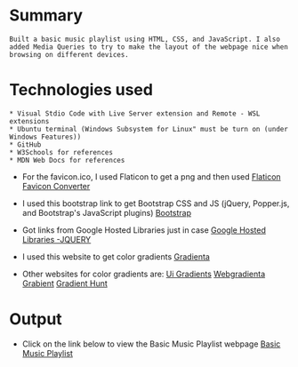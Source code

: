 # Summary
    Built a basic music playlist using HTML, CSS, and JavaScript. I also added Media Queries to try to make the layout of the webpage nice when browsing on different devices.

# Technologies used
    * Visual Stdio Code with Live Server extension and Remote - WSL extensions
    * Ubuntu terminal (Windows Subsystem for Linux" must be turn on (under Windows Features))
    * GitHub
    * W3Schools for references
    * MDN Web Docs for references
    
* For the favicon.ico, I used Flaticon to get a png and then used 
    [Flaticon](https://www.flaticon.com/)
    [Favicon Converter](https://favicon.io/favicon-converter/)

* I used this bootstrap link to get Bootstrap CSS and JS (jQuery, Popper.js, and Bootstrap's JavaScript plugins)
    [Bootstrap](https://getbootstrap.com/docs/4.0/getting-started/introduction/)

* Got links from Google Hosted Libraries just in case
    [Google Hosted Libraries -JQUERY](https://developers.google.com/speed/libraries#jquery)

* I used this website to get color gradients
    [Gradienta](https://gradienta.io/)

* Other websites for color gradients are:
    [Ui Gradients](https://uigradients.com/)
    [Webgradienta](https://webgradients.com/)
    [Grabient](https://www.grabient.com/)
    [Gradient Hunt](https://gradienthunt.com/)


# Output

* Click on the link below to view the Basic Music Playlist webpage
[Basic Music Playlist](https://jennym0715.github.io/)